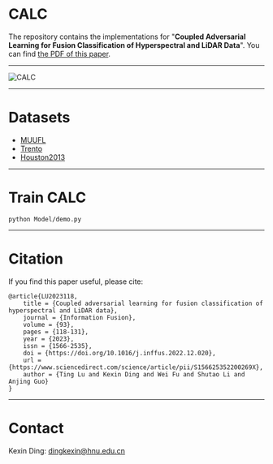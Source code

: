 # CALC
The repository contains the implementations for "**Coupled Adversarial Learning for Fusion Classification of Hyperspectral and LiDAR Data**". You can find [the PDF of this paper](https://www.sciencedirect.com/science/article/pii/S156625352200269X).
****
![CALC](https://github.com/Ding-Kexin/CALC/blob/main/figure/CALC.jpg)
****
# Datasets
- [MUUFL](https://github.com/GatorSense/MUUFLGulfport/)
- [Trento](https://github.com/danfenghong/IEEE_GRSL_EndNet/blob/master/README.md)
- [Houston2013](https://hyperspectral.ee.uh.edu/?page_id=459)
****
# Train CALC
``` 
python Model/demo.py
``` 
****
# Citation
If you find this paper useful, please cite:
``` 
@article{LU2023118,
    title = {Coupled adversarial learning for fusion classification of hyperspectral and LiDAR data},
    journal = {Information Fusion},
    volume = {93},
    pages = {118-131},
    year = {2023},
    issn = {1566-2535},
    doi = {https://doi.org/10.1016/j.inffus.2022.12.020},
    url = {https://www.sciencedirect.com/science/article/pii/S156625352200269X},
    author = {Ting Lu and Kexin Ding and Wei Fu and Shutao Li and Anjing Guo}
}
```
****
# Contact
Kexin Ding: [dingkexin@hnu.edu.cn](dingkexin@hnu.edu.cn)
